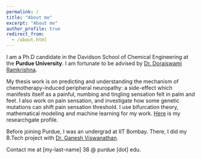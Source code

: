 ```yaml
---
permalink: /
title: "About me"
excerpt: "About me"
author_profile: true
redirect_from: 
  - /about.html
---
```


I am a Ph.D candidate in the Davidson School of Chemical Engineering at the **Purdue University**. 
I am fortunate to be advised by [Dr. Doraiswami Ramkrishna](https://engineering.purdue.edu/ramkiites/).  

My thesis work is on predicting and understanding the mechanism of chemotherapy-induced peripheral neuropathy: a side-effect which manifests itself as a painful, numbing and tingling sensation felt in palm and feet. I also work on pain sensation, and investigate how some genetic mutations can shift pain sensation threshold. I use bifurcation theory, mathematical modeling and machine learning for my work. [Here](https://www.researchgate.net/profile/Parul_Verma7) is my researchgate profile. 

Before joining Purdue, I was an undergrad at IIT Bombay. There, I did my B.Tech project with [Dr. Ganesh Viswanathan](https://www.che.iitb.ac.in/faculty/ganesh/index.html). 

Contact me at [my-last-name] 38 @ purdue [dot] edu.

